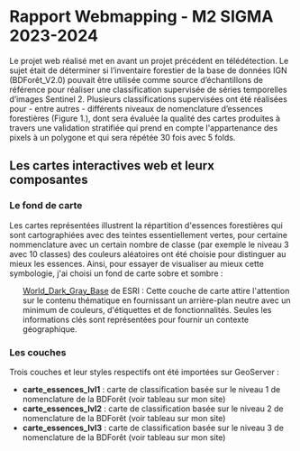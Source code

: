 # Rapport Webmapping - M2 SIGMA 2023-2024

Le projet web réalisé met en avant un projet précédent en télédétection. Le sujet était de déterminer  si l’inventaire forestier de la base de données IGN (BDForêt_V2.0) pouvait être utilisée comme source d’échantillons de référence pour réaliser une classification supervisée de séries temporelles d’images Sentinel 2. Plusieurs classifications supervisées ont été réalisées pour - entre autres - différents niveaux de nomenclature d’essences forestières (Figure 1.), dont sera évaluée la qualité des cartes produites à travers une validation stratifiée qui prend en compte l'appartenance des pixels à un polygone et qui sera répétée 30 fois avec 5 folds.

## Les cartes interactives web et leurx composantes
### Le fond de carte

Les cartes représentées illustrent la répartition d'essences forestières qui sont cartographiées avec des teintes essentiellement vertes, pour certaine nommenclature avec un certain nombre de classe (par exemple le niveau 3 avec 10 classes) des couleurs aléatoires ont été choisie pour distinguer au mieux les essences. Ainsi, pour essayer de visualiser au mieux cette symbologie, j'ai choisi un fond de carte sobre et sombre  : 
<ul> <a href="https://www.arcgis.com/home/item.html?id=a284a9b99b3446a3910d4144a50990f6">World_Dark_Gray_Base</a> de ESRI : Cette couche de carte attire l'attention sur le contenu thématique en fournissant un arrière-plan neutre avec un minimum de couleurs, d'étiquettes et de fonctionnalités. Seules les informations clés sont représentées pour fournir un contexte géographique.</ul>

### Les couches

Trois couches et leur styles respectifs ont été importées sur GeoServer :
<ul>
  <li><b>carte_essences_lvl1</b> : carte de classification basée sur le niveau 1 de nomenclature de la BDForêt (voir tableau sur mon site)</li>
  <li><b>carte_essences_lvl2</b> : carte de classification basée sur le niveau 2 de nomenclature de la BDForêt (voir tableau sur mon site)</li>
  <li><b>carte_essences_lvl3</b> : carte de classification basée sur le niveau 3 de nomenclature de la BDForêt (voir tableau sur mon site)</li>
</ul>



